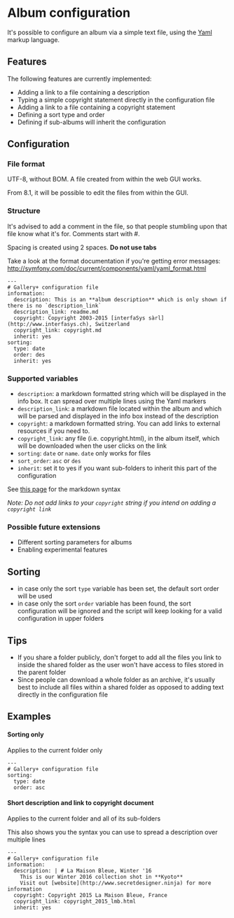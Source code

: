 # Album configuration
It's possible to configure an album via a simple text file, using the [Yaml](https://en.wikipedia.org/wiki/YAML) markup language.

## Features

The following features are currently implemented:

* Adding a link to a file containing a description
* Typing a simple copyright statement directly in the configuration file
* Adding a link to a file containing a copyright statement
* Defining a sort type and order 
* Defining if sub-albums will inherit the configuration

## Configuration

### File format
UTF-8, without BOM. A file created from within the web GUI works.

From 8.1, it will be possible to edit the files from within the GUI.

### Structure
It's advised to add a comment in the file, so that people stumbling upon that file know what it's for.
Comments start with #.

Spacing is created using 2 spaces. **Do not use tabs**

Take a look at the format documentation if you're getting error messages:
http://symfony.com/doc/current/components/yaml/yaml_format.html

```
---
# Gallery+ configuration file
information:
  description: This is an **album description** which is only shown if there is no `description_link`
  description_link: readme.md
  copyright: Copyright 2003-2015 [interfaSys sàrl](http://www.interfasys.ch), Switzerland
  copyright_link: copyright.md
  inherit: yes
sorting:
  type: date
  order: des
  inherit: yes
```

### Supported variables

* `description`: a markdown formatted string which will be displayed in the info box. It can spread over multiple lines using the Yaml markers
* `description_link`: a markdown file located within the album and which will be parsed and displayed in the info box instead of the description
* `copyright`: a markdown formatted string. You can add links to external resources if you need to.
* `copyright_link`: any file (i.e. copyright.html), in the album itself, which will be downloaded when the user clicks on the link
* `sorting`: `date` or `name`. `date` only works for files
* `sort_order`: `asc` or `des`
* `inherit`: set it to yes if you want sub-folders to inherit this part of the configuration

See [this page](http://www.markitdown.net/markdown) for the markdown syntax

_Note: Do not add links to your `copyright` string if you intend on adding a `copyright link`_

### Possible future extensions

* Different sorting parameters for albums
* Enabling experimental features

## Sorting
* in case only the sort `type` variable has been set, the default sort order will be used
* in case only the sort `order` variable has been found, the sort configuration will be ignored and the script will keep looking for a valid configuration in upper folders

## Tips
* If you share a folder publicly, don't forget to add all the files you link to inside the shared folder as the user won't have access to files stored in the parent folder
* Since people can download a whole folder as an archive, it's usually best to include all files within a shared folder as opposed to adding text directly in the configuration file

## Examples

#### Sorting only

Applies to the current folder only

```
---
# Gallery+ configuration file
sorting:
  type: date
  order: asc
```

#### Short description and link to copyright document

Applies to the current folder and all of its sub-folders

This also shows you the syntax you can use to spread a description over multiple lines
```
---
# Gallery+ configuration file
information:
  description: | # La Maison Bleue, Winter '16
    This is our Winter 2016 collection shot in **Kyoto**
    Visit out [website](http://www.secretdesigner.ninja) for more information
  copyright: Copyright 2015 La Maison Bleue, France
  copyright_link: copyright_2015_lmb.html
  inherit: yes
```
